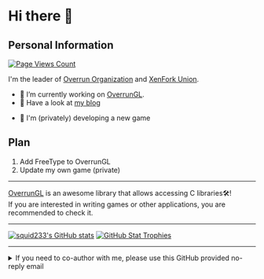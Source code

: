 # Hi there 👋

## Personal Information

[![Page Views Count](https://badges.toozhao.com/badges/01GN1CZYTMRBEZR0T1KBJFBHHT/blue.svg)](https://badges.toozhao.com/stats/01GN1CZYTMRBEZR0T1KBJFBHHT "Get your own page views count badge on badges.toozhao.com")

I'm the leader of [Overrun Organization](https://github.com/Over-Run) and [XenFork Union](https://github.com/XenFork).

- 🔭 I’m currently working on [OverrunGL](https://github.com/Over-Run/overrungl).
- 📓 Have a look at [my blog](https://squid233.github.io/)
<!--- 📫 How to reach me: [discussions](https://github.com/squid233/squid233/discussions)-->
- 👀 I'm (privately) developing a new game

## Plan

1. Add FreeType to OverrunGL
2. Update my own game (private)

---

[OverrunGL](https://github.com/Over-Run/overrungl) is an awesome library that allows accessing C libraries🛠️!  
If you are interested in writing games or other applications, you are recommended to check it.

---

[![squid233's GitHub stats](https://github-readme-stats.vercel.app/api?username=squid233&count_private=true&show_icons=true&theme=dracula)](https://github.com/anuraghazra/github-readme-stats)
[![GitHub Stat Trophies](https://github-profile-trophy.vercel.app/?username=squid233&theme=onedark)](https://github.com/ryo-ma/github-profile-trophy)

---

<details>
  <summary>If you need to co-author with me, please use this GitHub provided no-reply email</summary>
  <code>60126026+squid233@users.noreply.github.com</code>
</details>

<!--
**squid233/squid233** is a ✨ _special_ ✨ repository because its `README.md` (this file) appears on your GitHub profile.

Here are some ideas to get you started:

- 🔭 I’m currently working on ...
- 🌱 I’m currently learning ...
- 👯 I’m looking to collaborate on ...
- 🤔 I’m looking for help with ...
- 💬 Ask me about ...
- 📫 How to reach me: ...
- 😄 Pronouns: ...
- ⚡ Fun fact: ...
-->
